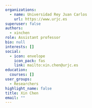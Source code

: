 ```yaml
---
organizations:
  - name: Universidad Rey Juan Carlos
    url: https://www.urjc.es
superuser: false
authors:
  - xinchen
role: Assistant professor
bio: null
interests: []
social:
  - icon: envelope
    icon_pack: fas
    link: mailto:xin.chen@urjc.es
education:
  courses: []
user_groups:
  - Researchers
highlight_name: false
title: Xin Chen
email: ""
---
```

